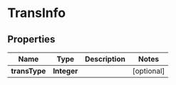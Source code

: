 

# TransInfo


## Properties

Name | Type | Description | Notes
------------ | ------------- | ------------- | -------------
**transType** | **Integer** |  |  [optional]



